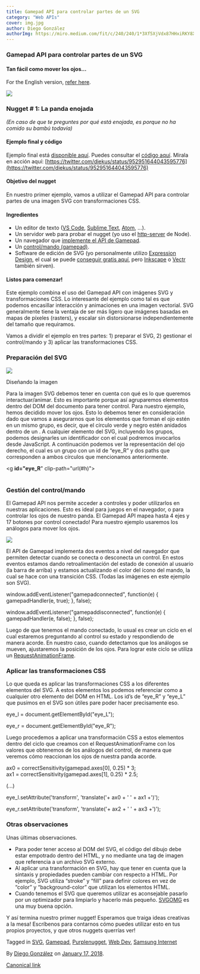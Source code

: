 ```yaml
---
title: Gamepad API para controlar partes de un SVG
category: "Web APIs"
cover: img.jpg
author: Diego González
authorImg: https://miro.medium.com/fit/c/240/240/1*3Xf5XjVdx87HHxiRKY8X1Q.jpeg
---
```


### Gamepad API para controlar partes de un SVG

#### Tan fácil como mover los ojos…

For the English version, [refer here](https://medium.com/samsung-internet-dev/gamepad-api-to-control-parts-of-an-svg-3f76892044f6).

![](https://cdn-images-1.medium.com/max/600/1*twlYEKN6D4YJrY5TH6eP0Q.png)

### Nugget # 1: La panda enojada

_(En caso de que te preguntes por qué está enojada, es porque no ha comido su bambú todavía)_

#### Ejemplo final y código

Ejemplo final está [disponible aquí](https://samsunginter.net/angry-panda). Puedes consultar el [código aquí](https://github.com/samsunginternet/angry-panda). Mírala en acción aquí: [https://twitter.com/diekus/status/952951644043595776](https://twitter.com/diekus/status/952951644043595776)

#### Objetivo del nugget

En nuestro primer ejemplo, vamos a utilizar el Gamepad API para controlar partes de una imagen SVG con transformaciones CSS.

#### Ingredientes

*   Un editor de texto ([VS Code](https://code.visualstudio.com/), [Sublime Text](https://www.sublimetext.com/), [Atom](https://atom.io/), …).
*   Un servidor web para probar el nugget (yo uso el [http-server](https://www.npmjs.com/package/http-server) de Node).
*   Un navegador que [implemente el API de Gamepad](https://caniuse.com/#search=gamepad).
*   Un [control/mando (gamepad)](https://medium.com/samsung-internet-dev/the-gamepad-reloaded-5ba866770003).
*   Software de edición de SVG (yo personalmente utilizo [Expression Design](https://www.microsoft.com/en-us/download/details.aspx?id=36180), el cual se puede [conseguir gratis aquí](https://www.microsoft.com/en-us/download/details.aspx?id=36180), pero [Inkscape](https://inkscape.org/en/) o [Vectr](https://vectr.com) también sirven).

#### Listos para comenzar!

Este ejemplo combina el uso del Gamepad API con imágenes SVG y transformaciones CSS. Lo interesante del ejemplo como tal es que podemos encasillar interacción y animaciones en una imagen vectorial. SVG generalmente tiene la ventaja de ser más ligero que imágenes basadas en mapas de píxeles (rasters), y escalar sin distorsionarse independientemente del tamaño que requiramos.

Vamos a dividir el ejemplo en tres partes: 1) preparar el SVG, 2) gestionar el control/mando y 3) aplicar las transformaciones CSS.

### Preparación del SVG

![](https://cdn-images-1.medium.com/max/800/1*PbMvOBY8SNZeKxk5nVjSSA.png)

Diseñando la imagen

Para la imagen SVG debemos tener en cuenta con qué es lo que queremos interactuar/animar. Esto es importante porque así agruparemos elementos dentro del DOM del documento para tener control. Para nuestro ejemplo, hemos decidido mover los ojos. Esto lo debemos tener en consideración dado que vamos a asegurarnos que los elementos que forman el ojo estén en un mismo grupo, es decir, que el círculo verde y negro estén anidados dentro de un <g></g>. A cualquier elemento del SVG, incluyendo los grupos, podemos designarles un identificador con el cual podremos invocarlos desde JavaScript. A continuación podemos ver la representación del ojo derecho, el cual es un grupo con un id de “eye_R” y dos paths que corresponden a ambos círculos que mencionamos anteriormente.

<g **id="eye_R**" clip-path="url(#h)">  
  <path fill="#006432" stroke="#006432" stroke-linejoin="round" stroke-width="3" d="M139 78c4 0 7 4 7 9s-3 9-7 9-7-4-7-9 3-9 7-9z"/>  
  <path d="M139 80c3 0 5 3 5 7 0 3-2 6-5 6s-5-3-5-6c0-4 2-7 5-7z"/></g>

### Gestión del control/mando

El Gamepad API nos permite acceder a controles y poder utilizarlos en nuestras aplicaciones. Esto es ideal para juegos en el navegador, o para controlar los ojos de nuestro panda. El Gamepad API mapea hasta 4 ejes y 17 botones por control conectado! Para nuestro ejemplo usaremos los análogos para mover los ojos.

![](https://cdn-images-1.medium.com/max/800/1*OlaRWu6ETV0pag-q7bYA2A.png)

El API de Gamepad implementa dos eventos a nivel del navegador que permiten detectar cuando se conecta o desconecta un control. En estos eventos estamos dando retroalimentación del estado de conexión al usuario (la barra de arriba) y estamos actualizando el color del ícono del mando, la cual se hace con una transición CSS. (Todas las imágenes en este ejemplo son SVG).

window.addEventListener("gamepadconnected", function(e) { gamepadHandler(e, true); }, false);

window.addEventListener("gamepaddisconnected", function(e) { gamepadHandler(e, false); }, false);

Luego de que tenemos el mando conectado, lo usual es crear un ciclo en el cual estaremos preguntando al control su estado y respondiendo de manera acorde. En nuestro caso, cuando detectamos que los análogos se mueven, ajustaremos la posición de los ojos. Para lograr este ciclo se utiliza un [RequestAnimationFrame](https://developer.mozilla.org/en-US/docs/Web/API/window/requestAnimationFrame).

### Aplicar las transformaciones CSS

Lo que queda es aplicar las transformaciones CSS a los diferentes elementos del SVG. A estos elementos los podemos referenciar como a cualquier otro elemento del DOM en HTML. Los id’s de “eye\_R” y “eye\_L” que pusimos en el SVG son útiles pare poder hacer precisamente eso.

eye\_l = document.getElementById("eye\_L");

eye\_r = document.getElementById("eye\_R");

Luego procedemos a aplicar una transformación CSS a estos elementos dentro del ciclo que creamos con el RequestAnimationFrame con los valores que obtenemos de los análogos del control, de manera que veremos cómo reaccionan los ojos de nuestra panda acorde.

ax0 = correctSensitivity(gamepad.axes\[0\], 0.25) * 3;  
ax1 = correctSensitivity(gamepad.axes\[1\], 0.25) * 2.5;

(...)

eye_l.setAttribute('transform', 'translate('+ ax0 + ' ' + ax1 +')');

eye_r.setAttribute('transform', 'translate('+ ax2 + ' ' + ax3 +')');

### Otras observaciones

Unas últimas observaciones.

*   Para poder tener acceso al DOM del SVG, el código del dibujo debe estar empotrado dentro del HTML, y no mediante una tag de imagen que referencia a un archivo SVG externo.
*   Al aplicar una transformación en SVG, hay que tener en cuenta que la sintaxis y propiedades pueden cambiar con respecto a HTML. Por ejemplo, SVG utiliza “stroke” y “fill” para definir colores en vez de “color” y “background-color” que utilizan los elementos HTML.
*   Cuando tenemos el SVG que queremos utilizar es aconsejable pasarlo por un optimizador para limpiarlo y hacerlo más pequeño. [SVGOMG](https://jakearchibald.github.io/svgomg/) es una muy buena opción.

Y así termina nuestro primer nugget! Esperamos que traiga ideas creativas a la mesa! Escríbenos para contarnos cómo puedes utilizar esto en tus propios proyectos, y que otros nuggets querrías ver!

Tagged in [SVG](https://medium.com/tag/svg), [Gamepad](https://medium.com/tag/gamepad), [Purplenugget](https://medium.com/tag/purplenugget), [Web Dev](https://medium.com/tag/webdev), [Samsung Internet](https://medium.com/tag/samsung-internet)

By [Diego González](https://medium.com/@diekus) on [January 17, 2018](https://medium.com/p/99fd0b8cc139).

[Canonical link](https://medium.com/@diekus/gamepad-api-para-controlar-partes-de-un-svg-99fd0b8cc139)

